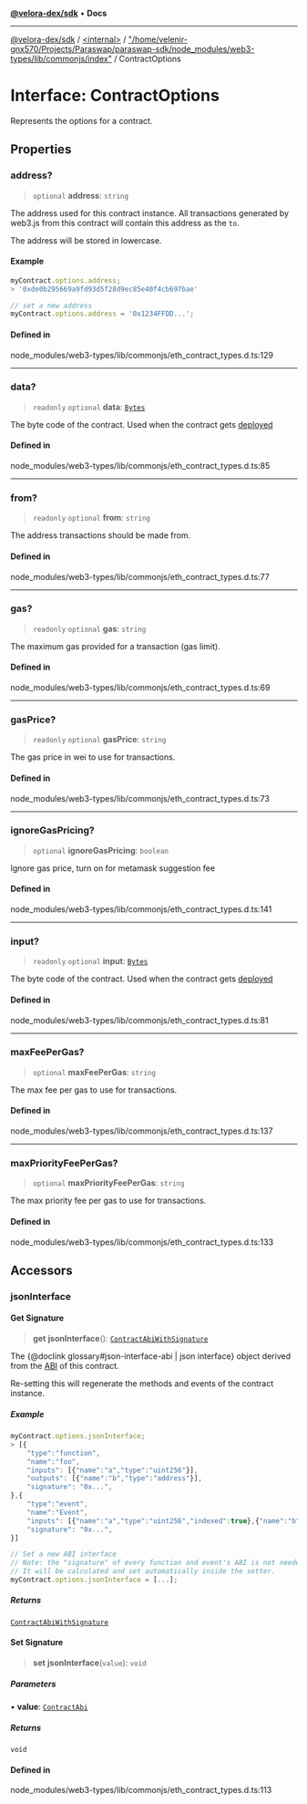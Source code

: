 [**@velora-dex/sdk**](../../../../README.md) • **Docs**

***

[@velora-dex/sdk](../../../../globals.md) / [\<internal\>](../../../README.md) / ["/home/velenir-gnx570/Projects/Paraswap/paraswap-sdk/node\_modules/web3-types/lib/commonjs/index"](../README.md) / ContractOptions

# Interface: ContractOptions

Represents the options for a contract.

## Properties

### address?

> `optional` **address**: `string`

The address used for this contract instance. All transactions generated by web3.js from this contract will contain this address as the `to`.

The address will be stored in lowercase.

#### Example

```ts
myContract.options.address;
> '0xde0b295669a9fd93d5f28d9ec85e40f4cb697bae'

// set a new address
myContract.options.address = '0x1234FFDD...';
```

#### Defined in

node\_modules/web3-types/lib/commonjs/eth\_contract\_types.d.ts:129

***

### data?

> `readonly` `optional` **data**: [`Bytes`](../../../type-aliases/Bytes.md)

The byte code of the contract. Used when the contract gets [deployed](../../../classes/Contract.md#deploy)

#### Defined in

node\_modules/web3-types/lib/commonjs/eth\_contract\_types.d.ts:85

***

### from?

> `readonly` `optional` **from**: `string`

The address transactions should be made from.

#### Defined in

node\_modules/web3-types/lib/commonjs/eth\_contract\_types.d.ts:77

***

### gas?

> `readonly` `optional` **gas**: `string`

The maximum gas provided for a transaction (gas limit).

#### Defined in

node\_modules/web3-types/lib/commonjs/eth\_contract\_types.d.ts:69

***

### gasPrice?

> `readonly` `optional` **gasPrice**: `string`

The gas price in wei to use for transactions.

#### Defined in

node\_modules/web3-types/lib/commonjs/eth\_contract\_types.d.ts:73

***

### ignoreGasPricing?

> `optional` **ignoreGasPricing**: `boolean`

Ignore gas price, turn on for metamask suggestion fee

#### Defined in

node\_modules/web3-types/lib/commonjs/eth\_contract\_types.d.ts:141

***

### input?

> `readonly` `optional` **input**: [`Bytes`](../../../type-aliases/Bytes.md)

The byte code of the contract. Used when the contract gets [deployed](../../../classes/Contract.md#deploy)

#### Defined in

node\_modules/web3-types/lib/commonjs/eth\_contract\_types.d.ts:81

***

### maxFeePerGas?

> `optional` **maxFeePerGas**: `string`

The max fee per gas to use for transactions.

#### Defined in

node\_modules/web3-types/lib/commonjs/eth\_contract\_types.d.ts:137

***

### maxPriorityFeePerGas?

> `optional` **maxPriorityFeePerGas**: `string`

The max priority fee per gas to use for transactions.

#### Defined in

node\_modules/web3-types/lib/commonjs/eth\_contract\_types.d.ts:133

## Accessors

### jsonInterface

#### Get Signature

> **get** **jsonInterface**(): [`ContractAbiWithSignature`](../type-aliases/ContractAbiWithSignature.md)

The {@doclink glossary#json-interface-abi | json interface} object derived from the [ABI](https://github.com/ethereum/wiki/wiki/Ethereum-Contract-ABI) of this contract.

Re-setting this will regenerate the methods and events of the contract instance.

##### Example

```ts
myContract.options.jsonInterface;
> [{
    "type":"function",
    "name":"foo",
    "inputs": [{"name":"a","type":"uint256"}],
    "outputs": [{"name":"b","type":"address"}],
    "signature": "0x...",
},{
    "type":"event",
    "name":"Event",
    "inputs": [{"name":"a","type":"uint256","indexed":true},{"name":"b","type":"bytes32","indexed":false}],
    "signature": "0x...",
}]

// Set a new ABI interface
// Note: the "signature" of every function and event's ABI is not needed to be provided when assigning.
// It will be calculated and set automatically inside the setter.
myContract.options.jsonInterface = [...];
```

##### Returns

[`ContractAbiWithSignature`](../type-aliases/ContractAbiWithSignature.md)

#### Set Signature

> **set** **jsonInterface**(`value`): `void`

##### Parameters

• **value**: [`ContractAbi`](../../../type-aliases/ContractAbi.md)

##### Returns

`void`

#### Defined in

node\_modules/web3-types/lib/commonjs/eth\_contract\_types.d.ts:113
